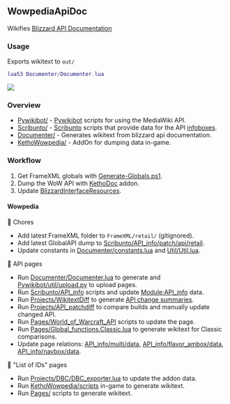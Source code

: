 ## WowpediaApiDoc
Wikifies [Blizzard API Documentation](https://github.com/Gethe/wow-ui-source/tree/live/Interface/AddOns/Blizzard_APIDocumentation)

### Usage
Exports wikitext to `out/`
```lua
lua53 Documenter/Documenter.lua
```

![](https://i.imgur.com/MqdgasV.png)

### Overview
* [Pywikibot/](https://github.com/Ketho/WowpediaApiDoc/tree/master/Pywikibot) - [Pywikibot](https://pypi.org/project/pywikibot/) scripts for using the MediaWiki API.
* [Scribunto/](https://github.com/Ketho/WowpediaApiDoc/tree/master/Scribunto) - [Scribunto](https://help.fandom.com/wiki/Extension:Scribunto) scripts that provide data for the API [infoboxes](https://wowpedia.fandom.com/wiki/Module:API_info).
* [Documenter/](https://github.com/Ketho/WowpediaApiDoc/tree/master/Documenter) - Generates wikitext from blizzard api documentation.
* [KethoWowpedia/](https://github.com/Ketho/WowpediaApiDoc/tree/master/KethoWowpedia) - AddOn for dumping data in-game.

### Workflow
1. Get FrameXML globals with [Generate-Globals.ps1](https://github.com/ketho-wow/KethoDoc/blob/master/FindGlobals/Generate-Globals.ps1).
1. Dump the WoW API with [KethoDoc](https://github.com/ketho-wow/KethoDoc) addon.
1. Update [BlizzardInterfaceResources](https://github.com/Ketho/BlizzardInterfaceResources).
#### Wowpedia
🧹 Chores
- Add latest FrameXML folder to `FrameXML/retail/` (gitignored).
- Add latest GlobalAPI dump to [Scribunto/API_info/patch/api/retail](https://github.com/Ketho/WowpediaApiDoc/tree/master/Scribunto/API_info/patch/api/retail).
- Update constants in [Documenter/constants.lua](https://github.com/Ketho/WowpediaApiDoc/blob/master/Documenter/constants.lua) and [Util/Util.lua](https://github.com/Ketho/WowpediaApiDoc/blob/master/Util/Util.lua).

📝 API pages
- Run [Documenter/Documenter.lua](https://github.com/Ketho/WowpediaApiDoc/blob/master/Documenter/Documenter.lua) to generate and [Pywikibot/util/upload.py](https://github.com/Ketho/WowpediaApiDoc/blob/master/Pywikibot/util/upload.py) to upload pages.
- Run [Scribunto/API_info](https://github.com/Ketho/WowpediaApiDoc/tree/master/Scribunto/API_info) scripts and update [Module:API_info](https://wowpedia.fandom.com/wiki/Module:API_info) data.
- Run [Projects/WikitextDiff](https://github.com/Ketho/WowpediaApiDoc/tree/master/Projects/WikitextDiff) to generate [API change summaries](https://wowpedia.fandom.com/wiki/API_change_summaries).
- Run [Projects/API_patchdiff](https://github.com/Ketho/WowpediaApiDoc/tree/master/Projects/API_patchdiff) to compare builds and manually update changed API.
- Run [Pages/World_of_Warcraft_API](https://github.com/Ketho/WowpediaApiDoc/tree/master/Pages/World_of_Warcraft_API) scripts to update the page.
- Run [Pages/Global_functions.Classic.lua](https://github.com/Ketho/WowpediaApiDoc/blob/master/Pages/Global_functions.Classic.lua) to generate wikitext for Classic comparisons.
- Update page relations: [API_info/multi/data](https://wowpedia.fandom.com/wiki/Module:API_info/multi/data), [API_info/flavor_ambox/data](https://wowpedia.fandom.com/wiki/Module:API_info/flavor_ambox/data), [API_info/navbox/data](https://wowpedia.fandom.com/wiki/Module:API_info/navbox/data).

🔢 "List of IDs" pages
- Run [Projects/DBC/DBC_exporter.lua](https://github.com/Ketho/WowpediaApiDoc/blob/master/Projects/DBC/DBC_exporter.lua) to update the addon data.
- Run [KethoWowpedia/scripts](https://github.com/Ketho/WowpediaApiDoc/tree/master/KethoWowpedia/scripts) in-game to generate wikitext.
- Run [Pages/](https://github.com/Ketho/WowpediaApiDoc/tree/master/Pages) scripts to generate wikitext.
